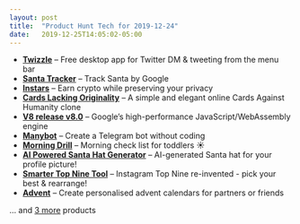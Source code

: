 ```yaml
---
layout: post
title:  "Product Hunt Tech for 2019-12-24"
date:   2019-12-25T14:05:02-05:00
---
```


* **[Twizzle](https://www.producthunt.com/posts/twizzle?utm_campaign=producthunt-api&utm_medium=api&utm_source=Application%3A+Daily+Digest+RSS+%28ID%3A+3202%29)** – Free desktop app for Twitter DM & tweeting from the menu bar
* **[Santa Tracker](https://www.producthunt.com/posts/santa-tracker?utm_campaign=producthunt-api&utm_medium=api&utm_source=Application%3A+Daily+Digest+RSS+%28ID%3A+3202%29)** – Track Santa by Google
* **[Instars](https://www.producthunt.com/posts/instars?utm_campaign=producthunt-api&utm_medium=api&utm_source=Application%3A+Daily+Digest+RSS+%28ID%3A+3202%29)** – Earn crypto while preserving your privacy
* **[Cards Lacking Originality](https://www.producthunt.com/posts/cards-lacking-originality?utm_campaign=producthunt-api&utm_medium=api&utm_source=Application%3A+Daily+Digest+RSS+%28ID%3A+3202%29)** – A simple and elegant online Cards Against Humanity clone
* **[V8 release v8.0](https://www.producthunt.com/posts/v8-release-v8-0?utm_campaign=producthunt-api&utm_medium=api&utm_source=Application%3A+Daily+Digest+RSS+%28ID%3A+3202%29)** – Google’s high-performance JavaScript/WebAssembly engine
* **[Manybot](https://www.producthunt.com/posts/manybot?utm_campaign=producthunt-api&utm_medium=api&utm_source=Application%3A+Daily+Digest+RSS+%28ID%3A+3202%29)** – Create a Telegram bot without coding
* **[Morning Drill](https://www.producthunt.com/posts/morning-drill?utm_campaign=producthunt-api&utm_medium=api&utm_source=Application%3A+Daily+Digest+RSS+%28ID%3A+3202%29)** – Morning check list for toddlers ☀️
* **[AI Powered Santa Hat Generator](https://www.producthunt.com/posts/ai-powered-santa-hat-generator-2?utm_campaign=producthunt-api&utm_medium=api&utm_source=Application%3A+Daily+Digest+RSS+%28ID%3A+3202%29)** – AI-generated Santa hat for your profile picture!
* **[Smarter Top Nine Tool](https://www.producthunt.com/posts/smarter-top-nine-tool?utm_campaign=producthunt-api&utm_medium=api&utm_source=Application%3A+Daily+Digest+RSS+%28ID%3A+3202%29)** – Instagram Top Nine re-invented - pick your best & rearrange!
* **[Advent](https://www.producthunt.com/posts/advent?utm_campaign=producthunt-api&utm_medium=api&utm_source=Application%3A+Daily+Digest+RSS+%28ID%3A+3202%29)** – Create personalised advent calendars for partners or friends

… and [3 more](https://www.producthunt.com/tech) products